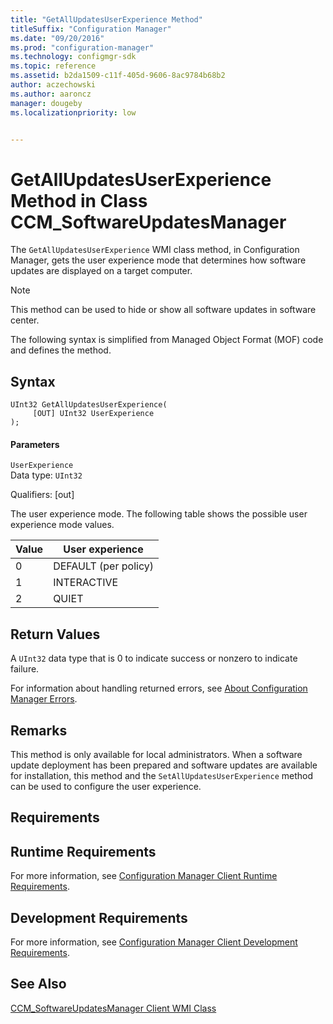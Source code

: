 ```yaml
---
title: "GetAllUpdatesUserExperience Method"
titleSuffix: "Configuration Manager"
ms.date: "09/20/2016"
ms.prod: "configuration-manager"
ms.technology: configmgr-sdk
ms.topic: reference
ms.assetid: b2da1509-c11f-405d-9606-8ac9784b68b2
author: aczechowski
ms.author: aaroncz
manager: dougebyms.localizationpriority: low


---
```

# GetAllUpdatesUserExperience Method in Class CCM_SoftwareUpdatesManager
The `GetAllUpdatesUserExperience` WMI class method, in Configuration Manager, gets the user experience mode that determines how software updates are displayed on a target computer.  

> [!NOTE]
>  This method can be used to hide or show all software updates in software center.  

 The following syntax is simplified from Managed Object Format (MOF) code and defines the method.  

## Syntax  

```  
UInt32 GetAllUpdatesUserExperience(  
     [OUT] UInt32 UserExperience  
);  
```  

#### Parameters  
 `UserExperience`  
 Data type: `UInt32`  

 Qualifiers: [out]  

 The user experience mode. The following table shows the possible user experience mode values.  

|Value|User experience|  
|-----------|---------------------|  
|0|DEFAULT (per policy)|  
|1|INTERACTIVE|  
|2|QUIET|  

## Return Values  
 A `UInt32` data type that is 0 to indicate success or nonzero to indicate failure.  

 For information about handling returned errors, see [About Configuration Manager Errors](../../../../../develop/core/understand/about-configuration-manager-errors.md).  

## Remarks  
 This method is only available for local administrators. When a software update deployment has been prepared and software updates are available for installation, this method and the `SetAllUpdatesUserExperience` method can be used to configure the user experience.  

## Requirements  

## Runtime Requirements  
 For more information, see [Configuration Manager Client Runtime Requirements](../../../../../develop/core/reqs/client-runtime-requirements.md).  

## Development Requirements  
 For more information, see [Configuration Manager Client Development Requirements](../../../../../develop/core/reqs/client-development-requirements.md).  

## See Also  
 [CCM_SoftwareUpdatesManager Client WMI Class](../../../../../develop/reference/core/clients/sdk/ccm_softwareupdatesmanager-client-wmi-class.md)
